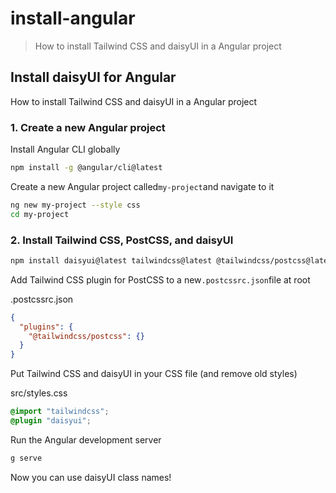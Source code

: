 # install-angular

> How to install Tailwind CSS and daisyUI in a Angular project

## Install daisyUI for Angular

How to install Tailwind CSS and daisyUI in a Angular project

### [](#1-create-a-new-angular-project)1\. Create a new Angular project

Install Angular CLI globally

```bash
npm install -g @angular/cli@latest
```

Create a new Angular project called`my-project`and navigate to it

```bash
ng new my-project --style css
cd my-project
```

### [](#2-install-tailwind-css-postcss-and-daisyui)2\. Install Tailwind CSS, PostCSS, and daisyUI

```bash
npm install daisyui@latest tailwindcss@latest @tailwindcss/postcss@latest postcss@latest --force
```

Add Tailwind CSS plugin for PostCSS to a new`.postcssrc.json`file at root

.postcssrc.json

```json
{
  "plugins": {
    "@tailwindcss/postcss": {}
  }
}
```

Put Tailwind CSS and daisyUI in your CSS file (and remove old styles)

src/styles.css

```css
@import "tailwindcss";
@plugin "daisyui";
```

Run the Angular development server

```bash
g serve
```

Now you can use daisyUI class names!
